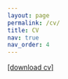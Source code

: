 ```yaml
---
layout: page
permalink: /cv/
title: CV
nav: true
nav_order: 4
---
```


<a href="https://rachelberwald.github.io/assets/pdf/Berwald_CV_Feb25.pdf" target="_blank"> [download cv]</a>
    
